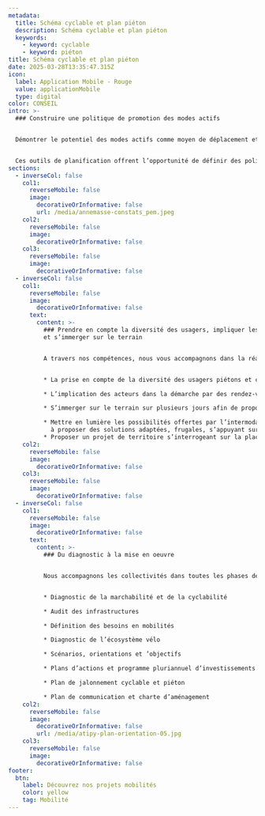 ```yaml
---
metadata:
  title: Schéma cyclable et plan piéton
  description: Schéma cyclable et plan piéton
  keywords:
    - keyword: cyclable
    - keyword: piéton
title: Schéma cyclable et plan piéton
date: 2025-03-28T13:35:47.315Z
icon:
  label: Application Mobile - Rouge
  value: applicationMobile
  type: digital
color: CONSEIL
intro: >-
  ### Construire une politique de promotion des modes actifs


  Démontrer le potentiel des modes actifs comme moyen de déplacement et définir une stratégie opérationnelle sont les objectifs des schémas cyclables, plans piétons et schéma des modes actifs. 


  Ces outils de planification offrent l’opportunité de définir des politiques publiques à 3-5-10-20 ans en travaillant sur l’ensemble de l’écosystème vélo et piéton : les infrastructures, les services, les équipements, la communication, la formation…
sections:
  - inverseCol: false
    col1:
      reverseMobile: false
      image:
        decorativeOrInformative: false
        url: /media/annemasse-constats_pem.jpeg
    col2:
      reverseMobile: false
      image:
        decorativeOrInformative: false
    col3:
      reverseMobile: false
      image:
        decorativeOrInformative: false
  - inverseCol: false
    col1:
      reverseMobile: false
      image:
        decorativeOrInformative: false
      text:
        content: >-
          ### Prendre en compte la diversité des usagers, impliquer les acteurs
          et s’immerger sur le terrain


          A travers nos compétences, nous vous accompagnons dans la réalisation de vos schémas cyclables et plans piétons en accordons une importance forte à : 


          * La prise en compte de la diversité des usagers piétons et cyclistes et des capacités physiques de chacun.

          * L’implication des acteurs dans la démarche par des rendez-vous, des enquêtes, des interviews, des ateliers, des balades exploratoires, des cafés vélos et la création de groupes d’ambassadeurs.

          * S’immerger sur le terrain sur plusieurs jours afin de proposer un diagnostic à hauteur d’usager de la cyclabilité et la marchabilité du territoire. 

          * Mettre en lumière les possibilités offertes par l’intermodalité 
            à proposer des solutions adaptées, frugales, s’appuyant sur les ressources et acteurs du territoire.
          * Proposer un projet de territoire s’interrogeant sur la place de chacun et du végétal dans l’espace public.
    col2:
      reverseMobile: false
      image:
        decorativeOrInformative: false
    col3:
      reverseMobile: false
      image:
        decorativeOrInformative: false
  - inverseCol: false
    col1:
      reverseMobile: false
      image:
        decorativeOrInformative: false
      text:
        content: >-
          ### Du diagnostic à la mise en oeuvre


          Nous accompagnons les collectivités dans toutes les phases de la construction des schémas et plans :


          * Diagnostic de la marchabilité et de la cyclabilité 

          * Audit des infrastructures 

          * Définition des besoins en mobilités

          * Diagnostic de l’écosystème vélo 

          * Scénarios, orientations et ’objectifs

          * Plans d’actions et programme pluriannuel d’investissements

          * Plan de jalonnement cyclable et piéton

          * Plan de communication et charte d’aménagement
    col2:
      reverseMobile: false
      image:
        decorativeOrInformative: false
        url: /media/atipy-plan-orientation-05.jpg
    col3:
      reverseMobile: false
      image:
        decorativeOrInformative: false
footer:
  btn:
    label: Découvrez nos projets mobilités
    color: yellow
    tag: Mobilité
---
```

